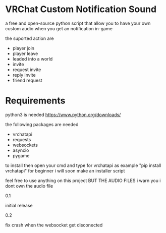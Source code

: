 # VRChat Custom Notification Sound
a free and open-source python script that allow you to have your own custom audio when you get an notification in-game

the suported action are
- player join
- player leave
- leaded into a world
- invite
- request invite
- reply invite
- friend request


# Requirements
python3 is needed https://www.python.org/downloads/

the following packages are needed 
- vrchatapi
- requests
- websockets
- asyncio
- pygame

to install then open your cmd and type for vrchatapi as example "pip install vrchatapi"
for beginner i will soon make an installer script


feel free to use anything on this project BUT THE AUDIO FILES i warn you i dont own the audio file

0.1

initial release

0.2

fix crash when the websocket get disconected
